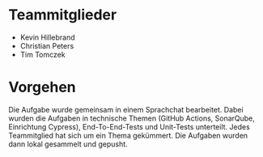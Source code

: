 # Teammitglieder
* Kevin Hillebrand
* Christian Peters
* Tim Tomczek


# Vorgehen
Die Aufgabe wurde gemeinsam in einem Sprachchat bearbeitet. Dabei wurden die Aufgaben in technische Themen (GitHub Actions, SonarQube, Einrichtung Cypress), End-To-End-Tests und Unit-Tests unterteilt. Jedes Teammitglied hat sich um ein Thema gekümmert. Die Aufgaben wurden dann lokal gesammelt und gepusht.
